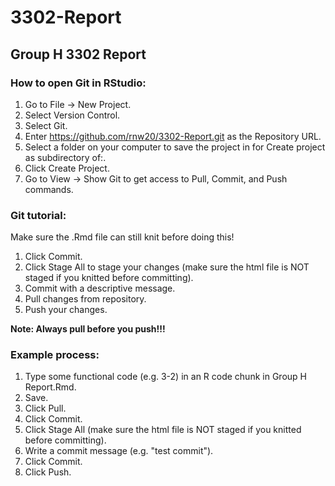# 3302-Report

## Group H 3302 Report

### How to open Git in RStudio:
1. Go to File -> New Project.
2. Select Version Control.
3. Select Git.
4. Enter https://github.com/rnw20/3302-Report.git as the Repository URL.
5. Select a folder on your computer to save the project in for Create project as subdirectory of:.
6. Click Create Project.
7. Go to View -> Show Git to get access to Pull, Commit, and Push commands.

### Git tutorial:
Make sure the .Rmd file can still knit before doing this!
1. Click Commit.
2. Click Stage All to stage your changes (make sure the html file is NOT staged if you knitted before committing).
3. Commit with a descriptive message.
4. Pull changes from repository.
5. Push your changes.

**Note: Always pull before you push!!!**

### Example process:
1. Type some functional code (e.g. 3-2) in an R code chunk in Group H Report.Rmd.
2. Save.
3. Click Pull.
4. Click Commit.
5. Click Stage All (make sure the html file is NOT staged if you knitted before committing).
6. Write a commit message (e.g. "test commit").
7. Click Commit.
8. Click Push.
